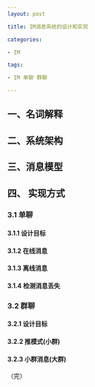 ```yaml
---
layout: post

title: IM消息系统的设计和实现

categories:

- IM

tags:

- IM 单聊 群聊

---
```

## 一、名词解释

## 二、系统架构

## 三、消息模型

## 四、 实现方式

### 3.1 单聊

#### 3.1.1 设计目标

#### 3.1.2 在线消息

#### 3.1.3 离线消息

#### 3.1.4 检测消息丢失

### 3.2 群聊

#### 3.2.1 设计目标
#### 3.2.2 推模式(小群)
#### 3.2.3 小群消息(大群)

（完）
